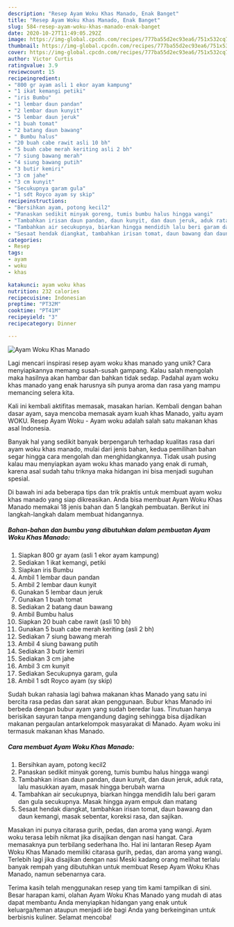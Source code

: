 ```yaml
---
description: "Resep Ayam Woku Khas Manado, Enak Banget"
title: "Resep Ayam Woku Khas Manado, Enak Banget"
slug: 584-resep-ayam-woku-khas-manado-enak-banget
date: 2020-10-27T11:49:05.292Z
image: https://img-global.cpcdn.com/recipes/777ba55d2ec93ea6/751x532cq70/ayam-woku-khas-manado-foto-resep-utama.jpg
thumbnail: https://img-global.cpcdn.com/recipes/777ba55d2ec93ea6/751x532cq70/ayam-woku-khas-manado-foto-resep-utama.jpg
cover: https://img-global.cpcdn.com/recipes/777ba55d2ec93ea6/751x532cq70/ayam-woku-khas-manado-foto-resep-utama.jpg
author: Victor Curtis
ratingvalue: 3.9
reviewcount: 15
recipeingredient:
- "800 gr ayam asli 1 ekor ayam kampung"
- "1 ikat kemangi petiki"
- "iris Bumbu"
- "1 lembar daun pandan"
- "2 lembar daun kunyit"
- "5 lembar daun jeruk"
- "1 buah tomat"
- "2 batang daun bawang"
- " Bumbu halus"
- "20 buah cabe rawit asli 10 bh"
- "5 buah cabe merah keriting asli 2 bh"
- "7 siung bawang merah"
- "4 siung bawang putih"
- "3 butir kemiri"
- "3 cm jahe"
- "3 cm kunyit"
- "Secukupnya garam gula"
- "1 sdt Royco ayam sy skip"
recipeinstructions:
- "Bersihkan ayam, potong kecil2"
- "Panaskan sedikit minyak goreng, tumis bumbu halus hingga wangi"
- "Tambahkan irisan daun pandan, daun kunyit, dan daun jeruk, aduk rata, lalu masukkan ayam, masak hingga berubah warna"
- "Tambahkan air secukupnya, biarkan hingga mendidih lalu beri garam dan gula secukupnya. Masak hingga ayam empuk dan matang"
- "Sesaat hendak diangkat, tambahkan irisan tomat, daun bawang dan daun kemangi, masak sebentar, koreksi rasa, dan sajikan."
categories:
- Resep
tags:
- ayam
- woku
- khas

katakunci: ayam woku khas 
nutrition: 232 calories
recipecuisine: Indonesian
preptime: "PT32M"
cooktime: "PT41M"
recipeyield: "3"
recipecategory: Dinner

---
```



![Ayam Woku Khas Manado](https://img-global.cpcdn.com/recipes/777ba55d2ec93ea6/751x532cq70/ayam-woku-khas-manado-foto-resep-utama.jpg)

Lagi mencari inspirasi resep ayam woku khas manado yang unik? Cara menyiapkannya memang susah-susah gampang. Kalau salah mengolah maka hasilnya akan hambar dan bahkan tidak sedap. Padahal ayam woku khas manado yang enak harusnya sih punya aroma dan rasa yang mampu memancing selera kita.

Kali ini kembali aktifitas memasak, masakan harian. Kembali dengan bahan dasar ayam, saya mencoba memasak ayam kuah khas Manado, yaitu ayam WOKU. Resep Ayam Woku - Ayam woku adalah salah satu makanan khas asal Indonesia.

Banyak hal yang sedikit banyak berpengaruh terhadap kualitas rasa dari ayam woku khas manado, mulai dari jenis bahan, kedua pemilihan bahan segar hingga cara mengolah dan menghidangkannya. Tidak usah pusing kalau mau menyiapkan ayam woku khas manado yang enak di rumah, karena asal sudah tahu triknya maka hidangan ini bisa menjadi suguhan spesial.


Di bawah ini ada beberapa tips dan trik praktis untuk membuat ayam woku khas manado yang siap dikreasikan. Anda bisa membuat Ayam Woku Khas Manado memakai 18 jenis bahan dan 5 langkah pembuatan. Berikut ini langkah-langkah dalam membuat hidangannya.

<!--inarticleads1-->

##### Bahan-bahan dan bumbu yang dibutuhkan dalam pembuatan Ayam Woku Khas Manado:

1. Siapkan 800 gr ayam (asli 1 ekor ayam kampung)
1. Sediakan 1 ikat kemangi, petiki
1. Siapkan iris Bumbu
1. Ambil 1 lembar daun pandan
1. Ambil 2 lembar daun kunyit
1. Gunakan 5 lembar daun jeruk
1. Gunakan 1 buah tomat
1. Sediakan 2 batang daun bawang
1. Ambil  Bumbu halus
1. Siapkan 20 buah cabe rawit (asli 10 bh)
1. Gunakan 5 buah cabe merah keriting (asli 2 bh)
1. Sediakan 7 siung bawang merah
1. Ambil 4 siung bawang putih
1. Sediakan 3 butir kemiri
1. Sediakan 3 cm jahe
1. Ambil 3 cm kunyit
1. Sediakan Secukupnya garam, gula
1. Ambil 1 sdt Royco ayam (sy skip)


Sudah bukan rahasia lagi bahwa makanan khas Manado yang satu ini bercita rasa pedas dan sarat akan penggunaan. Bubur khas Manado ini berbeda dengan bubur ayam yang sudah beredar luas. Tinutuan hanya berisikan sayuran tanpa mengandung daging sehingga bisa dijadikan makanan pergaulan antarkelompok masyarakat di Manado. Ayam woku ini termasuk makanan khas Manado. 

<!--inarticleads2-->

##### Cara membuat Ayam Woku Khas Manado:

1. Bersihkan ayam, potong kecil2
1. Panaskan sedikit minyak goreng, tumis bumbu halus hingga wangi
1. Tambahkan irisan daun pandan, daun kunyit, dan daun jeruk, aduk rata, lalu masukkan ayam, masak hingga berubah warna
1. Tambahkan air secukupnya, biarkan hingga mendidih lalu beri garam dan gula secukupnya. Masak hingga ayam empuk dan matang
1. Sesaat hendak diangkat, tambahkan irisan tomat, daun bawang dan daun kemangi, masak sebentar, koreksi rasa, dan sajikan.


Masakan ini punya citarasa gurih, pedas, dan aroma yang wangi. Ayam woku terasa lebih nikmat jika disajikan dengan nasi hangat. Cara memasaknya pun terbilang sederhana lho. Hal ini lantaran Resep Ayam Woku Khas Manado memiliki citarasa gurih, pedas, dan aroma yang wangi. Terlebih lagi jika disajikan dengan nasi Meski kadang orang melihat terlalu banyak rempah yang dibutuhkan untuk membuat Resep Ayam Woku Khas Manado, namun sebenarnya cara. 

Terima kasih telah menggunakan resep yang tim kami tampilkan di sini. Besar harapan kami, olahan Ayam Woku Khas Manado yang mudah di atas dapat membantu Anda menyiapkan hidangan yang enak untuk keluarga/teman ataupun menjadi ide bagi Anda yang berkeinginan untuk berbisnis kuliner. Selamat mencoba!
